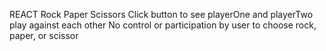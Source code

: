 REACT Rock Paper Scissors
Click button to see playerOne and playerTwo play against each other
No control or participation by user to choose rock, paper, or scissor
